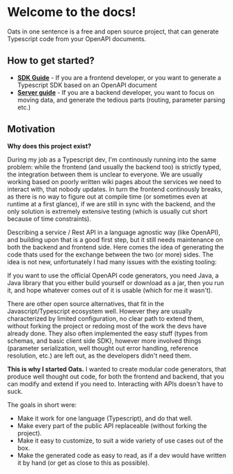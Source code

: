 # Welcome to the docs!

Oats in one sentence is a free and open source project, that can generate Typescript code from your OpenAPI documents.

## How to get started?

- [**SDK Guide**](SdkGenerate) - If you are a frontend developer, or you want to generate a Typescript SDK based on an OpenAPI document
- [**Server guide**](ServerGenerate) - If you are a backend developer, you want to focus on moving data, and generate the tedious parts (routing, parameter parsing etc.)

## Motivation

**Why does this project exist?**

During my job as a Typescript dev, I'm continously running into the same problem: while the frontend (and usually the backend too) is strictly typed, the integration between them is unclear to everyone. We are usually working based on poorly written wiki pages about the services we need to interact with, that nobody updates. In turn the frontend continously breaks, as there is no way to figure out at compile time (or sometimes even at runtime at a first glance), if we are still in sync with the backend, and the only solution is extremely extensive testing (which is usually cut short because of time constraints).

Describing a service / Rest API in a language agnostic way (like OpenAPI), and building upon that is a good first step, but it still needs maintenance on both the backend and frontend side. Here comes the idea of generating the code thats used for the exchange between the two (or more) sides. The idea is not new, unfortunately I had many issues with the existing tooling:

If you want to use the official OpenAPI code generators, you need Java, a Java library that you either build yourself or download as a jar, then you run it, and hope whatever comes out of it is usable (which for me it wasn't).

There are other open source alternatives, that fit in the Javascript/Typescript ecosystem well. However they are usually characterized by limited configuration, no clear path to extend them, without forking the project or redoing most of the work the devs have already done. They also often implemented the easy stuff (types from schemas, and basic client side SDK), however more involved things (parameter serialization, well thought out error handling, reference resolution, etc.) are left out, as the developers didn't need them.

**This is why I started Oats.** I wanted to create modular code generators, that produce well thought out code, for both the frontend and backend, that you can modify and extend if you need to. Interacting with APIs doesn't have to suck.

The goals in short were:

- Make it work for one language (Typescript), and do that well.
- Make every part of the public API replaceable (without forking the project).
- Make it easy to customize, to suit a wide variety of use cases out of the box.
- Make the generated code as easy to read, as if a dev would have written it by hand (or get as close to this as possible).

